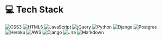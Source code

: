 # 💻 Tech Stack

![CSS3](https://img.shields.io/badge/CSS3-%231572B6.svg?style=flat&logo=css3&logoColor=white) ![HTML5](https://img.shields.io/badge/HTML5-%23E34F26.svg?style=flat&logo=html5&logoColor=white) ![JavaScript](https://img.shields.io/badge/javascript-%23323330.svg?style=flat&logo=javascript&logoColor=%23F7DF1E) ![jQuery](https://img.shields.io/badge/jquery-%230769AD.svg?style=flat&logo=jquery&logoColor=white) ![Python](https://img.shields.io/badge/python-3670A0?style=flat&logo=python&logoColor=ffdd54) ![Django](https://img.shields.io/badge/django-%23092E20.svg?style=flat&logo=django&logoColor=white) ![Postgres](https://img.shields.io/badge/postgres-%23316192.svg?style=flat&logo=postgresql&logoColor=white) ![Heroku](https://img.shields.io/badge/heroku-%23430098.svg?style=flat&logo=heroku&logoColor=white) ![AWS](https://img.shields.io/badge/AWS-%23FF9900.svg?style=flat&logo=amazon-aws&logoColor=white) ![Django](https://img.shields.io/badge/django-%23092E20.svg?style=flat&logo=django&logoColor=white) ![Jira](https://img.shields.io/badge/jira-%230A0FFF.svg?style=flat&logo=jira&logoColor=white) ![Markdown](https://img.shields.io/badge/markdown-%23000000.svg?style=flat&logo=markdown&logoColor=white)

<!--
**Ryael/ryael** is a ✨ _special_ ✨ repository because its `README.md` (this file) appears on your GitHub profile.

Here are some ideas to get you started:

- 🔭 I’m currently working on ...
- 🌱 I’m currently learning ...
- 👯 I’m looking to collaborate on ...
- 🤔 I’m looking for help with ...
- 💬 Ask me about ...
- 📫 How to reach me: ...
- 😄 Pronouns: ...
- ⚡ Fun fact: ...
-->
